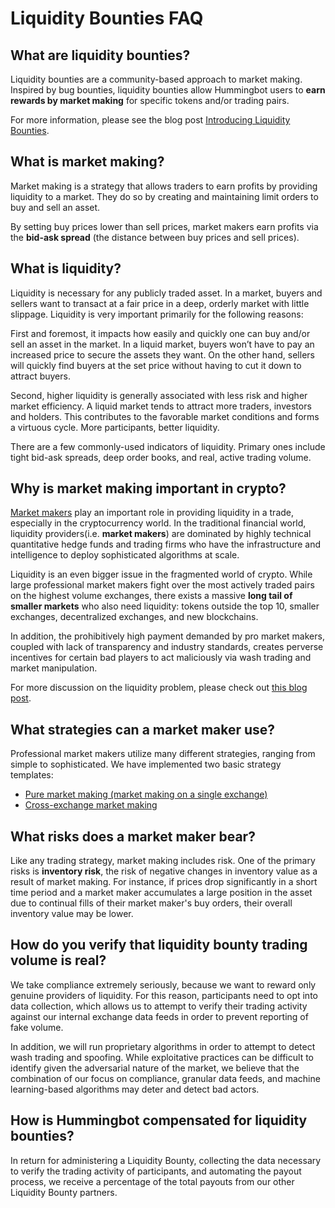 # Liquidity Bounties FAQ

## What are liquidity bounties?
Liquidity bounties are a community-based approach to market making. Inspired by bug bounties, liquidity bounties allow Hummingbot users to **earn rewards by market making** for specific tokens and/or trading pairs.

For more information, please see the blog post [Introducing Liquidity Bounties](https://www.hummingbot.io/blog/2019-06-introducing-liquidity-bounties-harmony/).

## What is market making?
Market making is a strategy that allows traders to earn profits by providing liquidity to a market. They do so by creating and maintaining limit orders to buy and sell an asset.

By setting buy prices lower than sell prices, market makers earn profits via the **bid-ask spread** (the distance between buy prices and sell prices).  

## What is liquidity?
Liquidity is necessary for any publicly traded asset. In a market, buyers and sellers want to transact at a fair price in a deep, orderly market with little slippage. Liquidity is very important primarily for the following reasons:

First and foremost, it impacts how easily and quickly one can buy and/or sell an asset in the market. In a liquid market, buyers won’t have to pay an increased price to secure the assets they want. On the other hand, sellers will quickly find buyers at the set price without having to cut it down to attract buyers.

Second, higher liquidity is generally associated with less risk and higher market efficiency. A liquid market tends to attract more traders, investors and holders. This contributes to the favorable market conditions and forms a virtuous cycle. More participants, better liquidity.

There are a few commonly-used indicators of liquidity. Primary ones include tight bid-ask spreads, deep order books, and real, active trading volume.

## Why is market making important in crypto?
<a href="https://en.wikipedia.org/wiki/Market_maker" target="_blank">Market makers</a> play an important role in providing liquidity in a trade, especially in the cryptocurrency world. In the traditional financial world, liquidity providers(i.e. **market makers**) are dominated by highly technical quantitative hedge funds and trading firms who have the infrastructure and intelligence to deploy sophisticated algorithms at scale.

Liquidity is an even bigger issue in the fragmented world of crypto. While large professional market makers fight over the most actively traded pairs on the highest volume exchanges, there exists a massive **long tail of smaller markets** who also need liquidity: tokens outside the top 10, smaller exchanges, decentralized exchanges, and new blockchains.

In addition, the prohibitively high payment demanded by pro market makers, coupled with lack of transparency and industry standards, creates perverse incentives for certain bad players to act maliciously via wash trading and market manipulation.

For more discussion on the liquidity problem, please check out [this blog post](https://www.hummingbot.io/blog/2019-01-thin-crust-of-liquidity/).

## What strategies can a market maker use?
Professional market makers utilize many different strategies, ranging from simple to sophisticated. We have implemented two basic strategy templates:

- [Pure market making (market making on a single exchange)](https://docs.hummingbot.io/strategies/pure-market-making/)
- [Cross-exchange market making](https://docs.hummingbot.io/strategies/cross-exchange-market-making/)


## What risks does a market maker bear?
Like any trading strategy, market making includes risk. One of the primary risks is **inventory risk**, the risk of negative changes in inventory value as a result of market making. For instance, if prices drop significantly in a short time period and a market maker accumulates a large position in the asset due to continual fills of their market maker's buy orders, their overall inventory value may be lower.

## How do you verify that liquidity bounty trading volume is real?
We take compliance extremely seriously, because we want to reward only genuine providers of liquidity. For this reason, participants need to opt into data collection, which allows us to attempt to verify their trading activity against our internal exchange data feeds in order to prevent reporting of fake volume.

In addition, we will run proprietary algorithms in order to attempt to detect wash trading and spoofing. While exploitative practices can be difficult to identify given the adversarial nature of the market, we believe that the combination of our focus on compliance, granular data feeds, and machine learning-based algorithms may deter and detect bad actors.

## How is Hummingbot compensated for liquidity bounties?
In return for administering a Liquidity Bounty, collecting the data necessary to verify the trading activity of participants, and automating the payout process, we receive a percentage of the total payouts from our other Liquidity Bounty partners.
